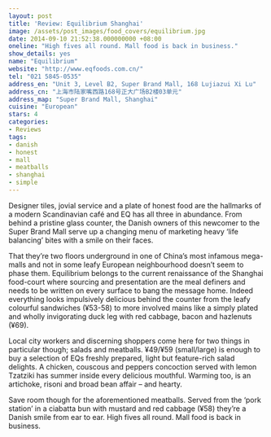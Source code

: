 ```yaml
---
layout: post
title: 'Review: Equilibrium Shanghai'
image: /assets/post_images/food_covers/equilibrium.jpg
date: 2014-09-10 21:52:38.000000000 +08:00
oneline: "High fives all round. Mall food is back in business."
show_details: yes
name: "Equilibrium"
website: "http://www.eqfoods.com.cn/"
tel: "021 5845-0535"
address_en: "Unit 3, Level B2, Super Brand Mall, 168 Lujiazui Xi Lu"
address_cn: "上海市陆家嘴西路168号正大广场B2楼03单元"
address_map: "Super Brand Mall, Shanghai"
cuisine: "European"
stars: 4
categories:
- Reviews
tags:
- danish
- honest
- mall
- meatballs
- shanghai
- simple
---
```

Designer tiles, jovial service and a plate of honest food are the hallmarks of a modern Scandinavian café and EQ has all three in abundance. From behind a pristine glass counter, the Danish owners of this newcomer to the Super Brand Mall serve up a changing menu of marketing heavy ‘life balancing’ bites with a smile on their faces.

That they’re two floors underground in one of China’s most infamous mega-malls and not in some leafy European neighbourhood doesn’t seem to phase them. Equilibrium belongs to the current renaissance of the Shanghai food-court where sourcing and presentation are the meal definers and needs to be written on every surface to bang the message home. Indeed everything looks impulsively delicious behind the counter from the leafy colourful sandwiches (¥53-58) to more involved mains like a simply plated and wholly invigorating duck leg with red cabbage, bacon and hazlenuts (¥69).

Local city workers and discerning shoppers come here for two things in particular though; salads and meatballs. ¥49/¥59 (small/large) is enough to buy a selection of EQs freshly prepared, light but feature-rich salad delights. A chicken, couscous and peppers concoction served with lemon Tzatziki has summer inside every delicious mouthful. Warming too, is an artichoke, risoni and broad bean affair – and hearty.

Save room though for the aforementioned meatballs. Served from the ‘pork station’ in a ciabatta bun with mustard and red cabbage (¥58) they’re a Danish smile from ear to ear. High fives all round. Mall food is back in business.
